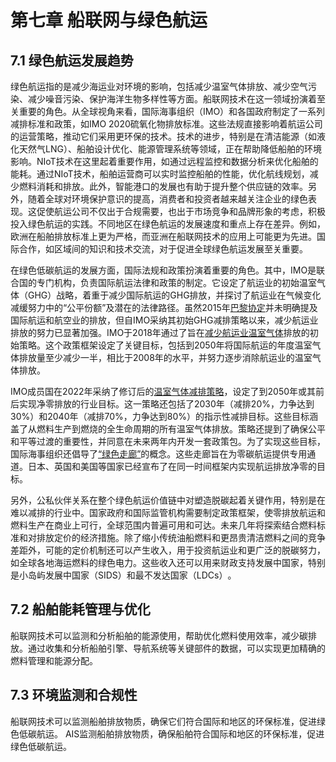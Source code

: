 # 第七章 船联网与绿色航运

## 7.1 绿色航运发展趋势

绿色航运指的是减少海运业对环境的影响，包括减少温室气体排放、减少空气污染、减少噪音污染、保护海洋生物多样性等方面。船联网技术在这一领域扮演着至关重要的角色。从全球视角来看，国际海事组织（IMO）和各国政府制定了一系列减排标准和政策，如IMO 2020硫氧化物排放标准。这些法规直接影响着航运公司的运营策略，推动它们采用更环保的技术。技术的进步，特别是在清洁能源（如液化天然气LNG）、船舶设计优化、能源管理系统等领域，正在帮助降低船舶的环境影响。NIoT技术在这里起着重要作用，如通过远程监控和数据分析来优化船舶的能耗。通过NIoT技术，船舶运营商可以实时监控船舶的性能，优化航线规划，减少燃料消耗和排放。此外，智能港口的发展也有助于提升整个供应链的效率。另外，随着全球对环境保护意识的提高，消费者和投资者越来越关注企业的绿色表现。这促使航运公司不仅出于合规需要，也出于市场竞争和品牌形象的考虑，积极投入绿色航运的实践。不同地区在绿色航运的发展速度和重点上存在差异。例如，欧洲在船舶排放标准上更为严格，而亚洲在船联网技术的应用上可能更为先进。国际合作，如区域间的知识和技术交流，对于促进全球绿色航运发展至关重要。

在绿色低碳航运的发展方面，国际法规和政策扮演着重要的角色。其中，IMO是联合国的专门机构，负责国际航运法律和政策的制定。它设定了航运业的初始温室气体（GHG）战略，着重于减少国际航运的GHG排放，并探讨了航运业在气候变化减缓努力中的“公平份额”及潜在的法律路径​​。虽然2015年[巴黎协定](https://www.weforum.org/agenda/2021/10/net-zero-shipping-decarbonisation-new-strategy/)并未明确提及国际航运和航空业的排放，但自IMO采纳其初始GHG减排策略以来，减少航运业排放的努力已显著加强​​。IMO于2018年通过了旨在[减少航运业温室气体](https://www.imo.org/en/MediaCentre/PressBriefings/pages/DecadeOfGHGAction.aspx)排放的初始策略。这个政策框架设定了关键目标，包括到2050年将国际航运的年度温室气体排放量至少减少一半，相比于2008年的水平，并努力逐步消除航运业的温室气体排放​​。

IMO成员国在2022年采纳了修订后的[温室气体减排策略](https://unctad.org/news/transport-newsletter-article-no-108-net-zero-by-2050)，设定了到2050年或其前后实现净零排放的行业目标。这一策略还包括了2030年（减排20%，力争达到30%）和2040年（减排70%，力争达到80%）的指示性减排目标。这些目标涵盖了从燃料生产到燃烧的全生命周期的所有温室气体排放。策略还提到了确保公平和平等过渡的重要性，并同意在未来两年内开发一套政策包​​。为了实现这些目标，国际海事组织还倡导了[“绿色走廊”](https://www.mckinsey.com/capabilities/sustainability/our-insights/green-corridors-a-lane-for-zero-carbon-shipping)的概念。这些走廊旨在为零碳航运提供专用通道。日本、英国和美国等国家已经宣布了在同一时间框架内实现航运排放净零的目标​​。



另外，公私伙伴关系在整个绿色航运价值链中对塑造脱碳起着关键作用，特别是在难以减排的行业中。国家政府和国际监管机构需要制定政策框架，使零排放航运和燃料生产在商业上可行，全球范围内普遍可用和可达。未来几年将探索结合燃料标准和对排放定价的经济措施。除了缩小传统油船燃料和更昂贵清洁燃料之间的竞争差距外，可能的定价机制还可以产生收入，用于投资航运业和更广泛的脱碳努力，如全球各地海运燃料的绿色电力。这些收入还可以用来财政支持发展中国家，特别是小岛屿发展中国家（SIDS）和最不发达国家（LDCs）​​。

## 7.2 船舶能耗管理与优化

船联网技术可以监测和分析船舶的能源使用，帮助优化燃料使用效率，减少碳排放。通过收集和分析船舶引擎、导航系统等关键部件的数据，可以实现更加精确的燃料管理和能源分配。

## 7.3 环境监测和合规性

船联网技术可以监测船舶排放物质，确保它们符合国际和地区的环保标准，促进绿色低碳航运。
AIS监测船舶排放物质，确保船舶符合国际和地区的环保标准，促进绿色低碳航运。
